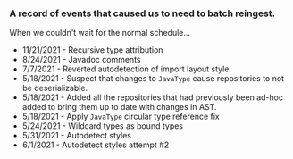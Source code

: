 ### A record of events that caused us to need to batch reingest.

When we couldn't wait for the normal schedule...

* 11/21/2021 - Recursive type attribution
* 8/24/2021 - Javadoc comments
* 7/7/2021 - Reverted autodetection of import layout style.
* 5/18/2021 - Suspect that changes to `JavaType` cause repositories to not be deserializable.
* 5/18/2021 - Added all the repositories that had previously been ad-hoc added to bring them up to date with changes in AST.
* 5/18/2021 - Apply `JavaType` circular type reference fix
* 5/24/2021 - Wildcard types as bound types
* 5/31/2021 - Autodetect styles
* 6/1/2021  - Autodetect styles attempt #2
